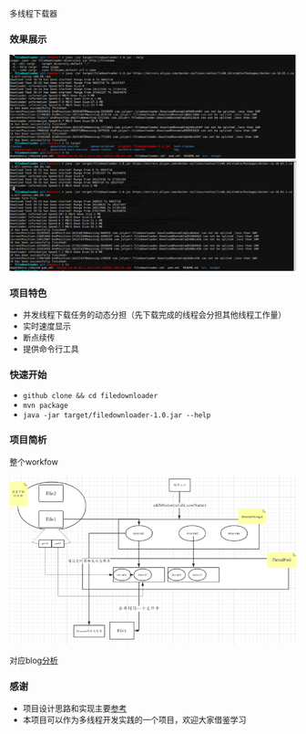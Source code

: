 多线程下载器

### 效果展示
![](./images/downloader-1.png)
![](./images/downloader-2.png)

### 项目特色

- 并发线程下载任务的动态分担（先下载完成的线程会分担其他线程工作量）
- 实时速度显示
- 断点续传
- 提供命令行工具

### 快速开始

- `github clone && cd filedownloader `
- `mvn package`
- `java -jar target/filedownloader-1.0.jar --help`

### 项目简析

整个workfow

![](./images/workflow.png)

对应blog[分析](http://julyerr.club/2018/04/21/multithread-downloader/)

### 感谢

- 项目设计思路和实现主要[参考](https://github.com/daimajia/java-multithread-downloader.git)
- 本项目可以作为多线程开发实践的一个项目，欢迎大家借鉴学习 
